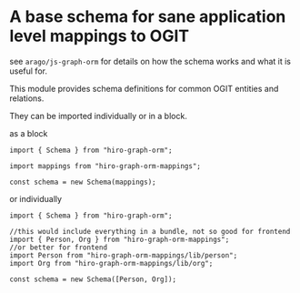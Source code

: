 # A base schema for sane application level mappings to OGIT

see `arago/js-graph-orm` for details on how the schema works and what it is useful for.

This module provides schema definitions for common OGIT entities and relations.

They can be imported individually or in a block.

as a block

```
import { Schema } from "hiro-graph-orm";

import mappings from "hiro-graph-orm-mappings";

const schema = new Schema(mappings);
```

or individually

```
import { Schema } from "hiro-graph-orm";

//this would include everything in a bundle, not so good for frontend
import { Person, Org } from "hiro-graph-orm-mappings";
//or better for frontend
import Person from "hiro-graph-orm-mappings/lib/person";
import Org from "hiro-graph-orm-mappings/lib/org";

const schema = new Schema([Person, Org]);

```

